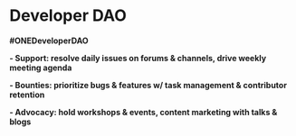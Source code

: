# Developer DAO

**#ONEDeveloperDAO**

**- Support: resolve daily issues on forums & channels, drive weekly meeting agenda**

**- Bounties: prioritize bugs & features w/ task management & contributor retention**

**- Advocacy: hold workshops & events, content marketing with talks & blogs**
